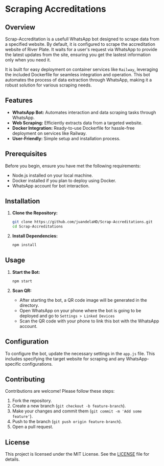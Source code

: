 # Scraping Accreditations

## Overview

Scrap-Accreditation is a usefull WhatsApp bot designed to scrape data from a specified website. By default, it is configured to scrape the accreditation website of River Plate. It waits for a user's request via WhatsApp to provide the latest updates from the site, ensuring you get the lastest information only when you need it.

It is built for easy deployment on container services like `Railway`, leveraging the included Dockerfile for seamless integration and operation. This bot automates the process of data extraction through WhatsApp, making it a robust solution for various scraping needs.

## Features

- **WhatsApp Bot:** Automates interaction and data scraping tasks through WhatsApp.
- **Web Scraping:** Efficiently extracts data from a targeted website.
- **Docker Integration:** Ready-to-use Dockerfile for hassle-free deployment on services like Railway.
- **User-Friendly:** Simple setup and installation process.

## Prerequisites

Before you begin, ensure you have met the following requirements:

- Node.js installed on your local machine.
- Docker installed if you plan to deploy using Docker.
- WhatsApp account for bot interaction.

## Installation

1. **Clone the Repository:**
    ```bash
    git clone https://github.com/juandelaHD/Scrap-Accreditations.git
    cd Scrap-Accreditations
    ```

2. **Install Dependencies:**
    ```bash
    npm install
    ```

## Usage

1. **Start the Bot:**
    ```bash
    npm start
    ```

2. **Scan QR:**
    - After starting the bot, a QR code image will be generated in the directory.
    - Open WhatsApp on your phone where the bot is going to be deployed and go to `Settings > Linked Devices`
    - Scan the QR code with your phone to link this bot with the WhatsApp account.

## Configuration

To configure the bot, update the necessary settings in the `app.js` file. This includes specifying the target website for scraping and any WhatsApp-specific configurations.

## Contributing

Contributions are welcome! Please follow these steps:

1. Fork the repository.
2. Create a new branch (`git checkout -b feature-branch`).
3. Make your changes and commit them (`git commit -m 'Add some feature'`).
4. Push to the branch (`git push origin feature-branch`).
5. Open a pull request.

## License

This project is licensed under the MIT License. See the [LICENSE](LICENSE) file for details.
